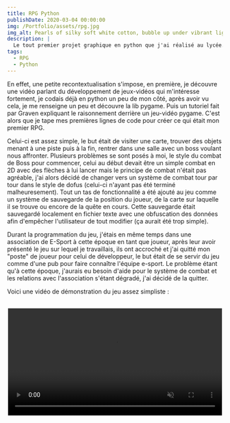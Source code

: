 ```yaml
---
title: RPG Python
publishDate: 2020-03-04 00:00:00
img: /Portfolio/assets/rpg.jpg
img_alt: Pearls of silky soft white cotton, bubble up under vibrant lighting
description: |
  Le tout premier projet graphique en python que j'ai réalisé au lycée.
tags:
  - RPG
  - Python
---
```


En effet, une petite recontextualisation s'impose, en première, je découvre une vidéo parlant du développement de jeux-vidéos qui m'intéresse fortement,
je codais déjà en python un peu de mon côté, après avoir vu cela, je me renseigne un peu et découvre la lib pygame. Puis un tutoriel fait par Graven
expliquant le raisonnement derrière un jeu-vidéo pygame. C'est alors que je tape mes premières lignes de code pour créer ce qui était mon premier RPG.

Celui-ci est assez simple, le but était de visiter une carte, trouver des objets menant à une piste puis à la fin, rentrer dans une salle avec un boss
voulant nous affronter. Plusieurs problèmes se sont posés à moi, le style du combat de Boss pour commencer, celui au début devait être un simple combat
en 2D avec des flèches à lui lancer mais le principe de combat n'était pas agréable, j'ai alors décidé de changer vers un système de combat tour par tour
dans le style de dofus (celui-ci n'ayant pas été terminé malheuresement). Tout un tas de fonctionnalité a été ajouté au jeu comme un système de sauvegarde
de la position du joueur, de la carte sur laquelle il se trouve ou encore de la quête en cours. Cette sauvegarde était sauvegardé localement en fichier texte
avec une obfuscation des données afin d'empêcher l'utilisateur de tout modifier (ça aurait été trop simple).

Durant la programmation du jeu, j'étais en même temps dans une association de E-Sport à cette époque en tant que joueur, après leur avoir présenté le jeu sur
lequel je travaillais, ils ont accroché et j'ai quitté mon "poste" de joueur pour celui de développeur, le but était de se servir du jeu comme d'une pub pour
faire connaître l'équipe e-sport. Le problème étant qu'à cette époque, j'aurais eu besoin d'aide pour le système de combat et les relations avec l'association
s'étant dégradé, j'ai décidé de la quitter.

Voici une vidéo de démonstration du jeu assez simpliste :

<br>

<center>
  <video controls width = "500" muted = "False">
    <source src="/Portfolio/assets/rpg_python.mp4", type="video/mp4">
    <!--<source src="/Portfolio/assets/rpjtek_video.webm", type="video/webm">-->
  </video>
</center>
